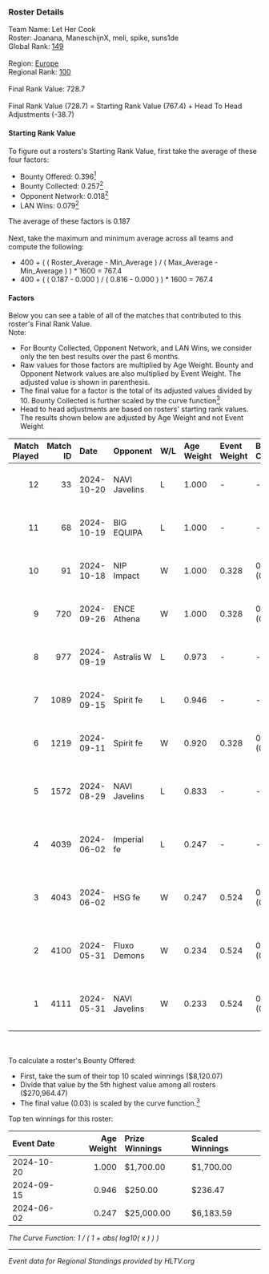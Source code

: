### Roster Details<br />
Team Name: Let Her Cook<br />
Roster: Joanana, ManeschijnX, meli, spike, suns1de<br />
Global Rank: [149](../../standings_global_2024_10_23.md)<br />
<br />
Region: [Europe]( ../../standings_europe_2024_10_23.md)<br />
Regional Rank: [100]( ../../standings_europe_2024_10_23.md)<br />
<br />
Final Rank Value:  728.7<br />
<br />
Final Rank Value (728.7) = Starting Rank Value (767.4) + Head To Head Adjustments (-38.7)<br />

#### Starting Rank Value<br />
To figure out a rosters's Starting Rank Value, first take the average of these four factors:<br />
- Bounty Offered: 0.396[<sup>1</sup>](#table2)
- Bounty Collected: 0.257[<sup>2</sup>](#table1)
- Opponent Network: 0.018[<sup>2</sup>](#table1)
- LAN Wins: 0.079[<sup>2</sup>](#table1)

The average of these factors is 0.187<br />
<br />
Next, take the maximum and minimum average across all teams and compute the following:<br />
- 400 + ( ( Roster_Average - Min_Average ) / ( Max_Average - Min_Average ) ) * 1600 = 767.4
- 400 + ( ( 0.187 - 0.000 ) / ( 0.816 - 0.000 ) ) * 1600 = 767.4


#### Factors<br />
Below you can see a table of all of the matches that contributed to this roster's Final Rank Value.<br />
Note:<br />

- For Bounty Collected, Opponent Network, and LAN Wins, we consider only the ten best results over the past 6 months.
- Raw values for those factors are multiplied by Age Weight. Bounty and Opponent Network values are also multiplied by Event Weight. The adjusted value is shown in parenthesis.
- The final value for a factor is the total of its adjusted values divided by 10. Bounty Collected is further scaled by the curve function[<sup>3</sup>](#curveFunction)
- Head to head adjustments are based on rosters' starting rank values. The results shown below are adjusted by Age Weight and not Event Weight
<span id="table1"></span><br />


| Match Played | Match ID | Date       | Opponent      | W/L | Age Weight | Event Weight | Bounty Collected | Opponent Network | LAN Wins  | H2H Adj. | Roster                                     |
| -: | -: | :- | :- | :- | :- | :- | :- | :- | :- | -: | :- |
|           12 |       33 | 2024-10-20 | NAVI Javelins | L   | 1.000      | -            | -                | -                | -         |   -12.50 | Joanana, ManeschijnX, meli, spike, suns1de |
|           11 |       68 | 2024-10-19 | BIG EQUIPA    | L   | 1.000      | -            | -                | -                | -         |   -17.55 | Joanana, ManeschijnX, meli, spike, suns1de |
|           10 |       91 | 2024-10-18 | NIP Impact    | W   | 1.000      | 0.328        | 0.003 (0.001)    | 0.193 (0.063)    | 0 (0.000) |    14.93 | Hikomi, Joanana, ManeschijnX, meli, spike  |
|            9 |      720 | 2024-09-26 | ENCE Athena   | W   | 1.000      | 0.328        | 0.004 (0.001)    | 0.025 (0.008)    | 0 (0.000) |     9.36 | Hikomi, Joanana, ManeschijnX, meli, spike  |
|            8 |      977 | 2024-09-19 | Astralis W    | L   | 0.973      | -            | -                | -                | -         |   -18.75 | Hikomi, Joanana, ManeschijnX, meli, spike  |
|            7 |     1089 | 2024-09-15 | Spirit fe     | L   | 0.946      | -            | -                | -                | -         |   -18.89 | Hikomi, Joanana, ManeschijnX, meli, spike  |
|            6 |     1219 | 2024-09-11 | Spirit fe     | W   | 0.920      | 0.328        | 0.010 (0.003)    | 0.139 (0.042)    | 0 (0.000) |    10.80 | Hikomi, Joanana, ManeschijnX, meli, spike  |
|            5 |     1572 | 2024-08-29 | NAVI Javelins | L   | 0.833      | -            | -                | -                | -         |   -13.42 | aiveri, Hikomi, Joanana, ManeschijnX, meli |
|            4 |     4039 | 2024-06-02 | Imperial fe   | L   | 0.247      | -            | -                | -                | -         |    -3.27 | ASTRA, Joanana, ManeschijnX, meli, RacheLL |
|            3 |     4043 | 2024-06-02 | HSG fe        | W   | 0.247      | 0.524        | 0.020 (0.003)    | 0.107 (0.014)    | 1 (0.247) |     3.45 | ASTRA, Joanana, ManeschijnX, meli, RacheLL |
|            2 |     4100 | 2024-05-31 | Fluxo Demons  | W   | 0.234      | 0.524        | 0.021 (0.003)    | 0.212 (0.026)    | 1 (0.234) |     3.53 | ASTRA, Joanana, ManeschijnX, meli, RacheLL |
|            1 |     4111 | 2024-05-31 | NAVI Javelins | W   | 0.233      | 0.524        | 0.018 (0.002)    | 0.217 (0.026)    | 1 (0.233) |     3.59 | ASTRA, Joanana, ManeschijnX, meli, RacheLL |

<br />
<span id="table2"></span><br />
To calculate a roster's Bounty Offered:<br />

- First, take the sum of their top 10 scaled winnings ($8,120.07)
- Divide that value by the 5th highest value among all rosters ($270,964.47)
- The final value (0.03) is scaled by the curve function.[<sup>3</sup>](#curveFunction)

Top ten winnings for this roster:<br />

| Event Date | Age Weight | Prize Winnings | Scaled Winnings |
| :- | -: | :- | :- |
| 2024-10-20 |      1.000 | $1,700.00      | $1,700.00       |
| 2024-09-15 |      0.946 | $250.00        | $236.47         |
| 2024-06-02 |      0.247 | $25,000.00     | $6,183.59       |


<span id="curveFunction"></span>_The Curve Function: 1 / ( 1 + abs( log10( x ) ) )_<br />

---
_Event data for Regional Standings provided by HLTV.org_<br />
